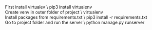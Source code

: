 First install virtualev \\ pip3 install virtualenv <br>
Create venv in outer folder of project \\ virtualenv <nameOfVirtualEnv> <br>
Install packages from requirements.txt \\ pip3 install -r requirements.txt <br>
Go to project folder and run the server \\  python manage.py runserver <br>
